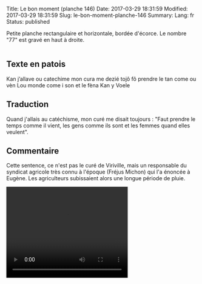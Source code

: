 Title: Le bon moment (planche 146)
Date: 2017-03-29 18:31:59
Modified: 2017-03-29 18:31:59
Slug: le-bon-moment-planche-146
Summary: 
Lang: fr
Status: published

Petite planche rectangulaire et horizontale, bordée d'écorce. Le nombre "77" est gravé en haut à droite.

<figure class="image-block" style="float: center;">
  <img alt="" src="{static}/images/planche_146.png">
  <figcaption style="max-width: 666px"></figcaption>
</figure>

## Texte en patois
Kan j’allave ou catechime mon cura me dezié tojô fô prendre le tan come ou vèn Lou monde come i son et le fèna Kan y Voele

## Traduction
Quand j'allais au catéchisme, mon curé me disait toujours : "Faut prendre le temps comme il vient, les gens comme ils sont et les femmes quand elles veulent".

## Commentaire
Cette sentence, ce n'est pas le curé de Viriville, mais un responsable du syndicat agricole très connu à l'époque (Fréjus Michon) qui l'a énoncée à Eugène. Les agriculteurs subissaient alors une longue période de pluie.

<video width="320" height="240" controls>
  <source src="https://d1njpgd0ygatdn.cloudfront.net/video_146.mp4" type="video/mp4">
</video>
